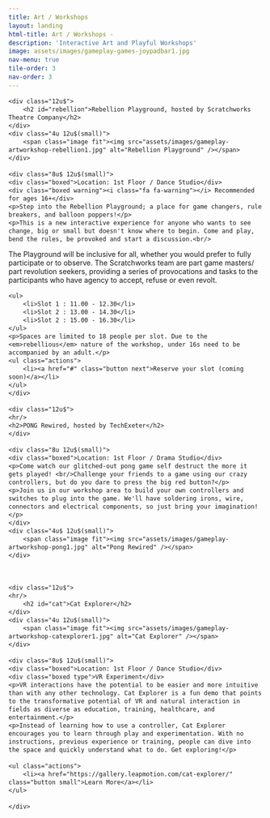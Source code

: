 ```yaml
---
title: Art / Workshops
layout: landing
html-title: Art / Workshops -
description: 'Interactive Art and Playful Workshops'
image: assets/images/gameplay-games-joypadbar1.jpg
nav-menu: true
tile-order: 3
nav-order: 3
---
```


<!-- Main -->
<div id="main">


<!-- One -->
<section id="one">
	<div class="inner">
	<!-- Content -->

<div class="row">
		
	<div class="12u$">
		<h2 id="rebellion">Rebellion Playground, hosted by Scratchworks Theatre Company</h2>
	</div>
	<div class="4u 12u$(small)">
		<span class="image fit"><img src="assets/images/gameplay-artworkshop-rebellion1.jpg" alt="Rebellion Playground" /></span>
	</div>
	
	<div class="8u$ 12u$(small)">
	<div class="boxed">Location: 1st Floor / Dance Studio</div> 
	<div class="boxed warning"><i class="fa fa-warning"></i> Recommended for ages 16+</div>
	<p>Step into the Rebellion Playground; a place for game changers, rule breakers, and balloon poppers!</p>
	<p>This is a new interactive experience for anyone who wants to see change, big or small but doesn't know where to begin. Come and play, bend the rules, be provoked and start a discussion.<br/>
The Playground will be inclusive for all, whether you would prefer to fully participate or to observe. The Scratchworks team are part game masters/ part revolution seekers, providing a series of provocations and tasks to the participants who have agency to accept, refuse or even revolt. </p>

	<ul>
		<li>Slot 1 : 11.00 - 12.30</li>
		<li>Slot 2 : 13.00 - 14.30</li>
		<li>Slot 2 : 15.00 - 16.30</li>
	</ul>
	<p>Spaces are limited to 18 people per slot. Due to the <em>rebellious</em> nature of the workshop, under 16s need to be accompanied by an adult.</p>
	<ul class="actions">
		<li><a href="#" class="button next">Reserve your slot (coming soon)</a></li>
	</ul>
	</div>

	<div class="12u$">
	<hr/>
	<h2>PONG Rewired, hosted by TechExeter</h2>
	</div>
	
	<div class="8u 12u$(small)">
	<div class="boxed">Location: 1st Floor / Drama Studio</div>
	<p>Come watch our glitched-out pong game self destruct the more it gets played! <br/>Challenge your friends to a game using our crazy controllers, but do you dare to press the big red button?</p>
	<p>Join us in our workshop area to build your own controllers and switches to plug into the game. We'll have soldering irons, wire, connectors and electrical components, so just bring your imagination!</p>
	</div>
	<div class="4u$ 12u$(small)">
		<span class="image fit"><img src="assets/images/gameplay-artworkshop-pong1.jpg" alt="Pong Rewired" /></span>
	</div>


			
	<div class="12u$">
	<hr/>
		<h2 id="cat">Cat Explorer</h2>
	</div>
	<div class="4u 12u$(small)">
		<span class="image fit"><img src="assets/images/gameplay-artworkshop-catexplorer1.jpg" alt="Cat Explorer" /></span>
	</div>
	
	<div class="8u$ 12u$(small)">
	<div class="boxed">Location: 1st Floor / Dance Studio</div> 
	<div class="boxed type">VR Experiment</div> 
	<p>VR interactions have the potential to be easier and more intuitive than with any other technology. Cat Explorer is a fun demo that points to the transformative potential of VR and natural interaction in fields as diverse as education, training, healthcare, and entertainment.</p>
	<p>Instead of learning how to use a controller, Cat Explorer encourages you to learn through play and experimentation. With no instructions, previous experience or training, people can dive into the space and quickly understand what to do. Get exploring!</p>

	<ul class="actions">
		<li><a href="https://gallery.leapmotion.com/cat-explorer/" class="button small">Learn More</a></li>
	</ul>
	
	</div>
</div>

</div>
</section>

</div>
